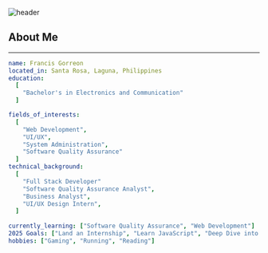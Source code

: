 ![header](https://capsule-render.vercel.app/api?type=waving&color=auto&height=350&section=header&text=Hello%20Everyone!&fontSize=90&animation=twinkling)

## About Me
***
```yaml
name: Francis Gorreon
located_in: Santa Rosa, Laguna, Philippines
education:
  [
    "Bachelor's in Electronics and Communication"
  ]

fields_of_interests:
  [
    "Web Development",
    "UI/UX",
    "System Administration",
    "Software Quality Assurance"
  ]
technical_background:
  [
    "Full Stack Developer"
    "Software Quality Assurance Analyst",
    "Business Analyst",
    "UI/UX Design Intern",
  ]
  
currently_learning: ["Software Quality Assurance", "Web Development"]
2025 Goals: ["Land an Internship", "Learn JavaScript", "Deep Dive into Software Testing"]
hobbies: ["Gaming", "Running", "Reading"]

```
